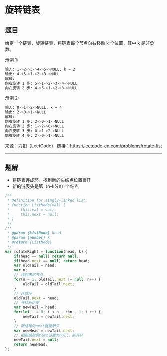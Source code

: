 # 旋转链表

## 题目

给定一个链表，旋转链表，将链表每个节点向右移动 k 个位置，其中 k 是非负数。

示例 1:

```bash
输入: 1->2->3->4->5->NULL, k = 2
输出: 4->5->1->2->3->NULL
解释:
向右旋转 1 步: 5->1->2->3->4->NULL
向右旋转 2 步: 4->5->1->2->3->NULL
```

示例 2:

```bash
输入: 0->1->2->NULL, k = 4
输出: 2->0->1->NULL
解释:
向右旋转 1 步: 2->0->1->NULL
向右旋转 2 步: 1->2->0->NULL
向右旋转 3 步: 0->1->2->NULL
向右旋转 4 步: 2->0->1->NULL
```

来源：力扣（LeetCode）
链接：<https://leetcode-cn.com/problems/rotate-list>

---

## 题解

- 将链表连成环，找到新的头结点位置断开
- 新的链表头是第（n-k%n）个结点

```javascript
/**
 * Definition for singly-linked list.
 * function ListNode(val) {
 *     this.val = val;
 *     this.next = null;
 * }
 */
/**
 * @param {ListNode} head
 * @param {number} k
 * @return {ListNode}
 */
var rotateRight = function(head, k) {
    if(head == null) return null;
    if(head.next == null) return head;
    var oldTail = head;
    var n;
    // 找到末尾节点
    for(n = 1; oldTail.next != null; n++) {
        oldTail = oldTail.next;
    }
    // 连成环
    oldTail.next = head;
    // 寻找新结尾
    var newTail = head;
    for(let i = 0; i < n - k%n - 1; i ++) {
        newTail = newTail.next;
    }
    // 新结尾的next就是新头
    var newHead = newTail.next;
    // 把新结尾的next设置为null，断开环
    newTail.next = null;
    return newHead;
};
```
